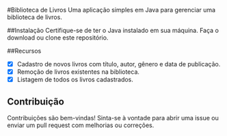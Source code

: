#Biblioteca de Livros 
Uma aplicação simples em Java para gerenciar uma biblioteca de livros.

##Instalação
Certifique-se de ter o Java instalado em sua máquina.
Faça o download ou clone este repositório.

##Recursos
- [x] Cadastro de novos livros com título, autor, gênero e data de publicação.
- [x] Remoção de livros existentes na biblioteca.
- [x] Listagem de todos os livros cadastrados.

## Contribuição
Contribuições são bem-vindas! Sinta-se à vontade para abrir uma issue ou enviar um pull request com melhorias ou correções.


